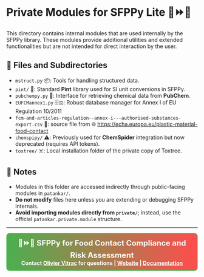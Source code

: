 # Private Modules for SFPPy Lite 🍏⏩🍎

This directory contains internal modules that are used internally by the SFPPy library. These modules provide additional utilities and extended functionalities but are not intended for direct interaction by the user.

## 📁 Files and Subdirectories
- `mstruct.py` 📦: Tools for handling structured data.
- `pint/` 📏: Standard **Pint** library used for SI unit conversions in SFPPy.
- `pubchempy.py` 🔬: Interface for retrieving chemical data from **PubChem**.
- `EUFCMannex1.py` 🗄️⚖️: Robust database manager for Annex I of EU Regulation 10/2011
- `fcm-and-articles-regulation--annex-i---authorised-substances-export.csv` 📄: source file from 🌐 https://echa.europa.eu/plastic-material-food-contact
- `chemspipy/` ⚠️: Previously used for **ChemSpider** integration but now deprecated (requires API tokens).
- `toxtree/` ☠️: Local installation folder of the private copy of Toxtree.

## 🔹 Notes
- Modules in this folder are accessed indirectly through public-facing modules in `patankar/`.
- **Do not modify** files here unless you are extending or debugging SFPPy internals.
- **Avoid importing modules directly from `private/`**; instead, use the official `patankar.private.module` structure.



***

<div style="border: 2px solid #4CAF50; border-radius: 8px; padding: 10px; background: linear-gradient(to right, #4CAF50, #FF4D4D); color: white; text-align: center; font-weight: bold;">
  <span style="font-size: 20px;">🍏⏩🍎 <strong>SFPPy for Food Contact Compliance and Risk Assessment</strong></span><br>
  Contact <a href="mailto:olivier.vitrac@gmail.com" style="color: #fff; text-decoration: underline;">Olivier Vitrac</a> for questions |
  <a href="https://github.com/ovitrac/SFPPy" style="color: #fff; text-decoration: underline;">Website</a> |
  <a href="https://ovitrac.github.io/SFPPy/" style="color: #fff; text-decoration: underline;">Documentation</a>
</div>
